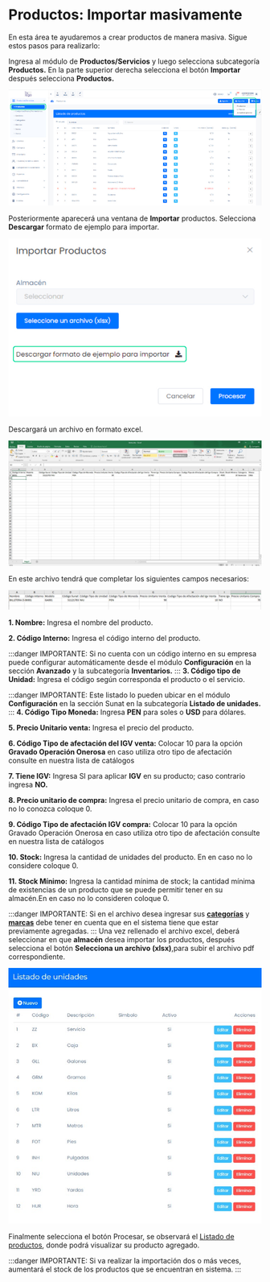 # Productos: Importar masivamente

En esta área te ayudaremos a crear productos de manera masiva. Sigue estos pasos para realizarlo:

Ingresa al módulo de **Productos/Servicios** y luego selecciona subcategoría **Productos.**
En la parte superior derecha selecciona el botón **Importar** después selecciona **Productos.**

![img1](img/Importar-masivamente_01.jpg)

Posteriormente aparecerá una ventana de **Importar** productos. Selecciona **Descargar** formato de ejemplo para importar.

![img2](img/Importar-masivamente_02.jpg)

Descargará un archivo en formato excel.

![img3](img/Importar-masivamente_03.jpg)

En este archivo tendrá que completar los siguientes campos necesarios:

![img4](img/Importar-masivamente_04.jpg)

**1.  Nombre:** Ingresa el nombre del producto.

**2.  Código Interno:** Ingresa el código interno del producto.

:::danger IMPORTANTE:
Si no cuenta con un código interno en su empresa puede configurar automáticamente desde el módulo **Configuración** en la sección **Avanzado** y la subcategoría **Inventarios.**
:::
**3.  Código tipo de Unidad:** Ingresa el código según corresponda el producto o el servicio.

:::danger IMPORTANTE:
Este listado lo pueden ubicar en el módulo **Configuración** en la sección Sunat en la subcategoría **Listado de unidades.**
:::
**4.  Código Tipo Moneda:** Ingresa **PEN** para soles o **USD** para dólares.

**5.  Precio Unitario venta:** Ingresa el precio del producto.

**6.  Código Tipo de afectación del IGV venta:** Colocar 10 para la opción **Gravado Operación Onerosa** en caso utiliza otro tipo de afectación consulte en nuestra lista de catálogos

**7.  Tiene IGV:** Ingresa SI para aplicar **IGV** en su producto; caso contrario ingresa **NO.**

**8.  Precio unitario de compra:** Ingresa el precio unitario de compra, en caso no lo conozca coloque 0.

**9.  Código Tipo de afectación IGV compra:** Colocar 10 para la opción Gravado Operación Onerosa en caso utiliza otro tipo de afectación consulte en nuestra lista de catálogos

**10.   Stock:** Ingresa la cantidad de unidades del producto. En en caso no lo considere coloque 0.

**11.   Stock Mínimo:** Ingresa la cantidad mínima de stock; la cantidad mínima de existencias de un producto que se puede permitir tener en su almacén.En en caso no lo consideren coloque 0.

:::danger IMPORTANTE:
Si en el archivo desea ingresar sus **[categorías](https://fastura.github.io/documentacion/productos-servicios/Gestionar-mis-categorias)** y **[marcas](https://fastura.github.io/documentacion/productos-servicios/Gestionar-mis-marcas)** debe tener en cuenta que en el sistema tiene que estar previamente agregadas.
:::
Una vez rellenado el archivo excel, deberá seleccionar en que **almacén** desea importar los productos, después selecciona el botón **Selecciona un archivo (xlsx)**,para subir el archivo pdf correspondiente.

![Alt text](img/Importar-masivamente_05.jpg)

Finalmente selecciona el botón Procesar, se observará el [Listado de productos](#), donde podrá visualizar su producto agregado.

:::danger IMPORTANTE:
Si va realizar la importación dos o más veces, aumentará el stock de los productos que se encuentran en sistema.
:::
